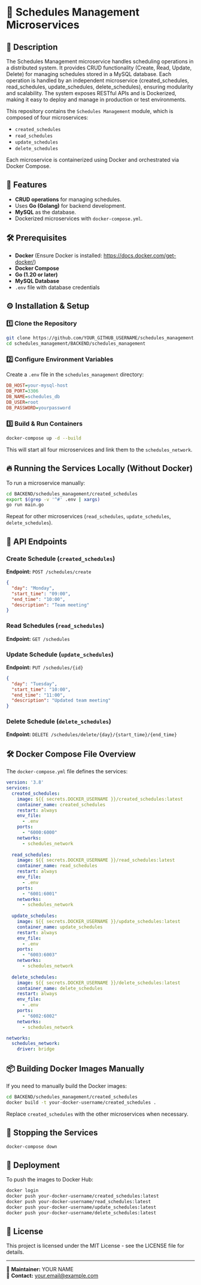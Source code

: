# 📅 Schedules Management Microservices

## 📄 Description
The Schedules Management microservice handles scheduling operations in a distributed system. It provides CRUD functionality (Create, Read, Update, Delete) for managing schedules stored in a MySQL database. Each operation is handled by an independent microservice (created_schedules, read_schedules, update_schedules, delete_schedules), ensuring modularity and scalability. The system exposes RESTful APIs and is Dockerized, making it easy to deploy and manage in production or test environments.

This repository contains the `Schedules Management` module, which is composed of four microservices:
- `created_schedules`
- `read_schedules`
- `update_schedules`
- `delete_schedules`

Each microservice is containerized using Docker and orchestrated via Docker Compose.

## 📌 Features
- **CRUD operations** for managing schedules.
- Uses **Go (Golang)** for backend development.
- **MySQL** as the database.
- Dockerized microservices with `docker-compose.yml`.

## 🛠 Prerequisites
- **Docker** (Ensure Docker is installed: https://docs.docker.com/get-docker/)
- **Docker Compose**
- **Go (1.20 or later)**
- **MySQL Database**
- `.env` file with database credentials

## ⚙️ Installation & Setup
### 1️⃣ Clone the Repository
```bash
git clone https://github.com/YOUR_GITHUB_USERNAME/schedules_management.git
cd schedules_management/BACKEND/schedules_management
```

### 2️⃣ Configure Environment Variables
Create a `.env` file in the `schedules_management` directory:
```ini
DB_HOST=your-mysql-host
DB_PORT=3306
DB_NAME=schedules_db
DB_USER=root
DB_PASSWORD=yourpassword
```

### 3️⃣ Build & Run Containers
```bash
docker-compose up -d --build
```
This will start all four microservices and link them to the `schedules_network`.

## 🔥 Running the Services Locally (Without Docker)
To run a microservice manually:
```bash
cd BACKEND/schedules_management/created_schedules
export $(grep -v '^#' .env | xargs)
go run main.go
```
Repeat for other microservices (`read_schedules`, `update_schedules`, `delete_schedules`).

## 📡 API Endpoints
### Create Schedule (`created_schedules`)
**Endpoint:** `POST /schedules/create`
```json
{
  "day": "Monday",
  "start_time": "09:00",
  "end_time": "10:00",
  "description": "Team meeting"
}
```

### Read Schedules (`read_schedules`)
**Endpoint:** `GET /schedules`

### Update Schedule (`update_schedules`)
**Endpoint:** `PUT /schedules/{id}`
```json
{
  "day": "Tuesday",
  "start_time": "10:00",
  "end_time": "11:00",
  "description": "Updated team meeting"
}
```

### Delete Schedule (`delete_schedules`)
**Endpoint:** `DELETE /schedules/delete/{day}/{start_time}/{end_time}`

## 🛠 Docker Compose File Overview
The `docker-compose.yml` file defines the services:
```yaml
version: '3.8'
services:
  created_schedules:
    image: ${{ secrets.DOCKER_USERNAME }}/created_schedules:latest
    container_name: created_schedules
    restart: always
    env_file:
      - .env
    ports:
      - "6000:6000"
    networks:
      - schedules_network
  
  read_schedules:
    image: ${{ secrets.DOCKER_USERNAME }}/read_schedules:latest
    container_name: read_schedules
    restart: always
    env_file:
      - .env
    ports:
      - "6001:6001"
    networks:
      - schedules_network
  
  update_schedules:
    image: ${{ secrets.DOCKER_USERNAME }}/update_schedules:latest
    container_name: update_schedules
    restart: always
    env_file:
      - .env
    ports:
      - "6003:6003"
    networks:
      - schedules_network
  
  delete_schedules:
    image: ${{ secrets.DOCKER_USERNAME }}/delete_schedules:latest
    container_name: delete_schedules
    restart: always
    env_file:
      - .env
    ports:
      - "6002:6002"
    networks:
      - schedules_network

networks:
  schedules_network:
    driver: bridge
```

## 📦 Building Docker Images Manually
If you need to manually build the Docker images:
```bash
cd BACKEND/schedules_management/created_schedules
docker build -t your-docker-username/created_schedules .
```
Replace `created_schedules` with the other microservices when necessary.

## 📌 Stopping the Services
```bash
docker-compose down
```

## 🚀 Deployment
To push the images to Docker Hub:
```bash
docker login
docker push your-docker-username/created_schedules:latest
docker push your-docker-username/read_schedules:latest
docker push your-docker-username/update_schedules:latest
docker push your-docker-username/delete_schedules:latest
```

## 📝 License
This project is licensed under the MIT License - see the LICENSE file for details.

---

📌 **Maintainer:** YOUR NAME  
📩 **Contact:** your.email@example.com
